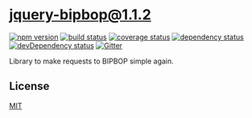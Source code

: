 # jquery-bipbop@1.1.2
 [![npm version](https://badge.fury.io/js/bipbop.svg)](https://npmjs.org/package/bipbop)  [![build status](https://travis-ci.org/bipbop/jquery-bipbop.svg)](https://travis-ci.org/bipbop/jquery-bipbop)  [![coverage status](https://coveralls.io/repos/bipbop/jquery-bipbop/badge.svg)](https://coveralls.io/github/bipbop/jquery-bipbop)  [![dependency status](https://david-dm.org/bipbop/jquery-bipbop.svg?theme=shields.io)](https://david-dm.org/bipbop/jquery-bipbop)  [![devDependency status](https://david-dm.org/bipbop/jquery-bipbop/dev-status.svg)](https://david-dm.org/bipbop/jquery-bipbop#info=devDependencies)  [![Gitter](https://badges.gitter.im/bipbop/jquery-bipbop.svg)](https://gitter.im/bipbop/jquery-bipbop) 

Library to make requests to BIPBOP simple again.

## License
[MIT](https://opensource.org/licenses/MIT)
